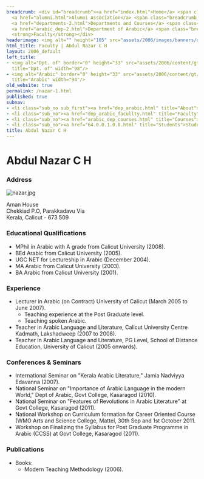 ```yaml
---
breadcrumb: <div id="breadcrumb"><a href="index.html">Home</a> <span class="breadcrumb_spacer">&gt;</span>
  <a href="alumni.html">Alumni Association</a> <span class="breadcrumb_spacer">&gt;</span>
  <a href="departments-2.html">Departments and Courses</a> <span class="breadcrumb_spacer">&gt;</span>
  <a href="arabic_dep-2.html">Department of Arabic</a> <span class="breadcrumb_spacer">&gt;</span>
  <strong>Faculty</strong></div>
headerimage: <img alt="" height="105" src="assets/2006/images/banners/departments.jpg" width="472"/>
html_title: Faculty | Abdul Nazar C H
layout: 2006_default
left_title:
- <img alt="Dpt. of" border="0" height="33" src="assets/2006/content/gt/fcb6421c7c62628408190d4ca84029e5.png"
  title="Dpt. of" width="98"/>
- <img alt="Arabic" border="0" height="33" src="assets/2006/content/gt/83ba9520636a6c88ee0211fdd79d5845.png"
  title="Arabic" width="94"/>
old_website: true
permalink: /nazar-1.html
published: true
subnav:
- <li class="sub_no sub_first"><a href="dep_arabic.html" title="About">About</a></li>
- <li class="sub_no"><a href="dep_arabic_facullty.html" title="Faculty">Faculty</a></li>
- <li class="sub_no"><a href="arabic_dep_courses.html" title="Courses">Courses</a></li>
- <li class="sub_no"><a href="64.0.0.1.0.0.html" title="Students">Students</a></li>
title: Abdul Nazar C H
---
```


# Abdul Nazar C H

### Address

![nazar.jpg](assets/2006/content/assets/2006/images/014f11fbc3686da8fa2a7968bdd1e86e.jpg)

Aman House  
Chekkiad P.O, Parakkadavu Via  
Kerala, Calicut - 673 509

### Educational Qualifications

  * MPhil in Arabic with A grade from Calicut University (2008).
  * BEd Arabic from Calicut University (2005).
  * UGC NET for Lectureship in Arabic (December 2004).
  * MA Arabic from Calicut University (2003).
  * BA Arabic from Calicut University (2001).

### Experience

  * Lecturer in Arabic (on Contract) University of Calicut (March 2005 to June 2007).
    * Teaching experience at the Post Graduate level.
    * Teaching spoken Arabic.
  * Teacher in Arabic Language and Literature, Calicut University Centre Kadmath, Lakshadweep (2007 to 2008).
  * Teacher in Arabic Language and Literature, PG Level, School of Distance Education, University of Calicut (2005 onwards).

### Conferences & Seminars

  * International Seminar on "Kerala Arabic Literature," Jamia Nadviyya Edavanna (2007).
  * National Seminar on "Importance of Arabic Language in the modern World," Dept of Arabic, Govt College, Kasaragod (2010).
  * National Seminar on "Features of Revolutions in Arabic Literature" at Govt College, Kasaragod (2011).
  * National Workshop on Curriculum formation for Career Oriented Course (WMO Arts and Science College, Mattel, 30th Sep and 1st October 2011.
  * Workshop on Finalizing the Syllabus for Post Graduate Programme in Arabic (CCSS) at Govt College, Kasaragod (2011).

### Publications

  * Books:
    * Modern Teaching Methodology (2006).